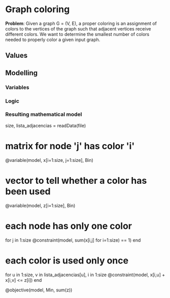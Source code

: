 # Graph coloring
**Problem**: Given a graph G = (V, E), a proper coloring is an assignment of colors to the vertices of the graph such that adjacent vertices receive different colors. We want to determine the smallest number of colors needed to properly color a given input graph.

## Values

## Modelling
### Variables

### Logic

### Resulting mathematical model


size, lista_adjacencias = readData(file)

# matrix for node 'j' has color 'i'
@variable(model, x[i=1:size, j=1:size], Bin)

# vector to tell whether a color has been used
@variable(model, z[i=1:size], Bin)

# each node has only one color
for j in 1:size
    @constraint(model, sum(x[i,j] for i=1:size) == 1)
end

# each color is used only once
for u in 1:size, v in lista_adjacencias[u], i in 1:size
    @constraint(model, x[i,u] + x[i,v] <= z[i])
end

@objective(model, Min, sum(z))